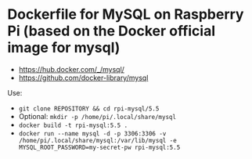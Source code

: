 # Dockerfile for MySQL on Raspberry Pi (based on the Docker official image for mysql)
* https://hub.docker.com/_/mysql/
* https://github.com/docker-library/mysql

Use:
* ``` git clone REPOSITORY && cd rpi-mysql/5.5 ```
* Optional: ``` mkdir -p /home/pi/.local/share/mysql ```
* ``` docker build -t rpi-mysql:5.5 . ``` 
* ``` docker run --name mysql -d -p 3306:3306 -v /home/pi/.local/share/mysql:/var/lib/mysql -e MYSQL_ROOT_PASSWORD=my-secret-pw rpi-mysql:5.5 ``` 
